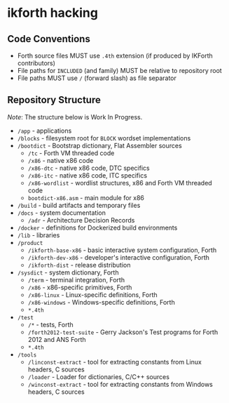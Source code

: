 # ikforth hacking

## Code Conventions

* Forth source files MUST use `.4th` extension (if produced by IKForth contributors)
* File paths for `INCLUDED` (and family) MUST be relative to repository root
* File paths MUST use `/` (forward slash) as file separator

## Repository Structure

*Note*: The structure below is Work In Progress.

* `/app` - applications
* `/blocks` - filesystem root for `BLOCK` wordset implementations
* `/bootdict` - Bootstrap dictionary, Flat Assembler sources
  * `/tc` - Forth VM threaded code
  * `/x86` - native x86 code
  * `/x86-dtc` - native x86 code, DTC specifics
  * `/x86-itc` - native x86 code, ITC specifics
  * `/x86-wordlist` - wordlist structures, x86 and Forth VM threaded code
  * `bootdict-x86.asm` - main module for x86
* `/build` - build artifacts and temporary files
* `/docs` - system documentation
  * `/adr` - Architecture Decision Records
* `/docker` - definitions for Dockerized build environments
* `/lib` - libraries
* `/product`
  * `/ikforth-base-x86` - basic interactive system configuration, Forth
  * `/ikforth-dev-x86` - developer's interactive configuration, Forth
  * `/ikforth-dist` - release distribution
* `/sysdict` - system dictionary, Forth
  * `/term` - terminal integration, Forth
  * `/x86` - x86-specific primitives, Forth
  * `/x86-linux` - Linux-specific definitions, Forth
  * `/x86-windows` - Windows-specific definitions, Forth
  * `*.4th`
* `/test`
  * `/*` - tests, Forth
  * `/forth2012-test-suite` - Gerry Jackson's Test programs for Forth 2012 and ANS Forth
  * `*.4th`
* `/tools`
  * `/linconst-extract` - tool for extracting constants from Linux headers, C sources
  * `/loader` - Loader for dictionaries, C/C++ sources
  * `/winconst-extract` - tool for extracting constants from Windows headers, C sources
